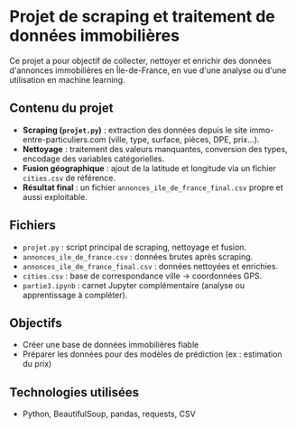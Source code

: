 # Projet de scraping et traitement de données immobilières

Ce projet a pour objectif de collecter, nettoyer et enrichir des données d'annonces immobilières en Île-de-France, en vue d'une analyse ou d'une utilisation en machine learning.

## Contenu du projet

- **Scraping (`projet.py`)** : extraction des données depuis le site immo-entre-particuliers.com (ville, type, surface, pièces, DPE, prix...).
- **Nettoyage** : traitement des valeurs manquantes, conversion des types, encodage des variables catégorielles.
- **Fusion géographique** : ajout de la latitude et longitude via un fichier `cities.csv` de référence.
- **Résultat final** : un fichier `annonces_ile_de_france_final.csv` propre et aussi exploitable.

## Fichiers

- `projet.py` : script principal de scraping, nettoyage et fusion.
- `annonces_ile_de_france.csv` : données brutes après scraping.
- `annonces_ile_de_france_final.csv` : données nettoyées et enrichies.
- `cities.csv` : base de correspondance ville → coordonnées GPS.
- `partie3.ipynb` : carnet Jupyter complémentaire (analyse ou apprentissage à compléter).

## Objectifs

- Créer une base de données immobilières fiable
- Préparer les données pour des modèles de prédiction (ex : estimation du prix)

## Technologies utilisées

- Python, BeautifulSoup, pandas, requests, CSV
